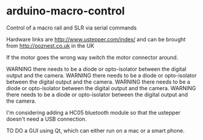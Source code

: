 # arduino-macro-control
Control of a macro rail and SLR via serial commands

Hardware links are http://www.ustepper.com/index/ and can be brought from http://ooznest.co.uk in the UK

If the motor goes the wrong way switch the motor connector around.

WARNING there needs to be a diode or opto-isolator between the digital output and the camera.
WARNING there needs to be a diode or opto-isolator between the digital output and the camera.
WARNING there needs to be a diode or opto-isolator between the digital output and the camera.
WARNING there needs to be a diode or opto-isolator between the digital output and the camera.

I'm considering adding a HC05 bluetooth module so that the ustepper doesn't need a USB connection.

TO DO a GUI using Qt, which can either run on a mac or a smart phone.



